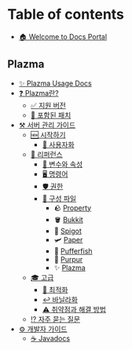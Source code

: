 # Table of contents

* [🏠 Welcome to Docs Portal](README.md)

## Plazma
* [✨ Plazma Usage Docs](plazma/README.md)
* [❓ Plazma란?](plazma/about/README.md)
  * [✅ 지원 버전](plazma/about/supported-versions.md)
  * [📑 포함된 패치](plazma/about/patches-list.md)
* [⚒️ 서버 관리 가이드](plazma/adminstration/README.md)
  * [🆕 시작하기](plazma/adminstration/getting-started/README.md)
    * [🎨 사용자화](plazma/adminstration/getting-started/customization.md)
  * [📑 리퍼런스](plazma/adminstration/reference/README.md)
    * [🔄️ 변수와 속성](plazma/adminstration/reference/startups.md)
    * [🖥️ 명령어](plazma/adminstration/reference/commands.md)
    * [🛡️ 권한](plazma/adminstration/reference/permissions.md)
    * [📜 구성 파일](plazma/adminstration/reference/configurations/README.md)
      * 🪨 [Property](plazma/adminstration/reference/configurations/property.md)
      * 🪣 [Bukkit](plazma/adminstration/reference/configurations/bukkit.md)
      * 🚰 [Spigot](plazma/adminstration/reference/configurations/spigot.md)
      * 🛩️ [Paper](plazma/adminstration/reference/configurations/paper.md)
      * 🐡 [Pufferfish](plazma/adminstration/reference/configurations/pufferfish.md)
      * 🦑 [Purpur](plazma/adminstration/reference/configurations/purpur.md)
      * ✨ [Plazma](plazma/adminstration/reference/configurations/plazma.md)
  * [🎓 고급](plazma/adminstration/expert/README.md)
    * [🧹 최적화](plazma/adminstration/expert/optimize.md)
    * [↩️ 바닐라화](plazma/adminstration/expert/vanillaize.md)
    * [⚠️ 취약점과 해결 방법](plazma/adminstration/expert/fix-exploits.md)
  * [⁉️ 자주 묻는 질문](plazma/adminstration/faq.md)
* [⚙️ 개발자 가이드](plazma/developers.md)
  * [☕ Javadocs](https://jd.plazmamc.org/)
